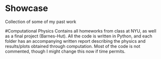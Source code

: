 # Showcase
Collection of some of my past work

#Computational Physics
Contains all homeworks from class at NYU, as well as a final project (Barnes-Hut). All the code is written in Python, and each folder has an accompanying written report describing the physics and results/plots obtained through computation. Most of the code is not commented, though I might change this now if time permits.

